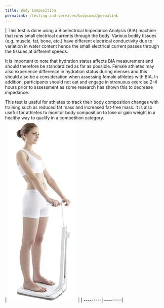 ```yaml
---
title: Body Composition
permalink: /testing-and-services/bodycomp/permalink
---
```



| This test is done using a Bioelectrical Impedance Analysis (BIA) machine that runs small electrical currents through the body. Various bodily tissues (e.g. muscle, fat, bone, etc.) have different electrical conductivity due to variation in water content hence the small electrical current passes through the tissues at different speeds. 

It is important to note that hydration status affects BIA measurement and should therefore be standardized as far as possible. Female athletes may also experience difference in hydration status during menses and this should also be a consideration when assessing female athletes with BIA. In addition, participants should not eat and engage in strenuous exercise 2-4 hours prior to assessment as some research has shown this to decrease impedance.

This test is useful for athletes to track their body composition changes with training such as reduced fat mass and increased fat-free mass.  It is also useful for athletes to monitor body composition to lose or gain weight in a healthy way to qualify in a competition category.  
 | ![Alt text for image on Isomer site](/images/service-images/Body%20Comp.png) | 
| ---------|  ---------| 


